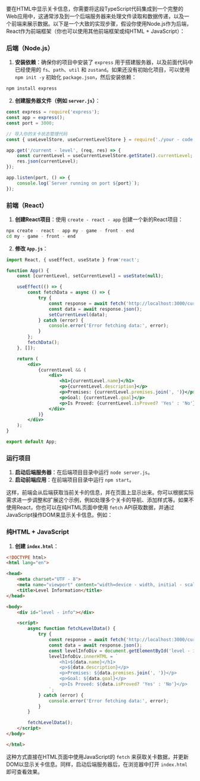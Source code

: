 要在HTML中显示关卡信息，你需要将这段TypeScript代码集成到一个完整的Web应用中，这通常涉及到一个后端服务器来处理文件读取和数据传递，以及一个前端来展示数据。以下是一个大致的实现步骤，假设你使用Node.js作为后端，React作为前端框架（你也可以使用其他前端框架或纯HTML + JavaScript）：

### 后端（Node.js）
1. **安装依赖**：确保你的项目中安装了 `express` 用于搭建服务器，以及前面代码中已经使用的 `fs`、`path`、`util` 和 `zustand`。如果还没有初始化项目，可以使用 `npm init -y` 初始化 `package.json`，然后安装依赖：
```bash
npm install express
```

2. **创建服务器文件（例如 `server.js`）**：
```javascript
const express = require('express');
const app = express();
const port = 3000;

// 导入你的关卡状态管理代码
const { useLevelStore, useCurrentLevelStore } = require('./your - code - file.js');

app.get('/current - level', (req, res) => {
    const currentLevel = useCurrentLevelStore.getState().currentLevel;
    res.json(currentLevel);
});

app.listen(port, () => {
    console.log(`Server running on port ${port}`);
});
```

### 前端（React）
1. **创建React项目**：使用 `create - react - app` 创建一个新的React项目：
```bash
npx create - react - app my - game - front - end
cd my - game - front - end
```

2. **修改 `App.js`**：
```jsx
import React, { useEffect, useState } from'react';

function App() {
    const [currentLevel, setCurrentLevel] = useState(null);

    useEffect(() => {
        const fetchData = async () => {
            try {
                const response = await fetch('http://localhost:3000/current - level');
                const data = await response.json();
                setCurrentLevel(data);
            } catch (error) {
                console.error('Error fetching data:', error);
            }
        };
        fetchData();
    }, []);

    return (
        <div>
            {currentLevel && (
                <div>
                    <h1>{currentLevel.name}</h1>
                    <p>{currentLevel.description}</p>
                    <p>Premises: {currentLevel.premises.join(', ')}</p>
                    <p>Goal: {currentLevel.goal}</p>
                    <p>Is Proved: {currentLevel.isProved? 'Yes' : 'No'}</p>
                </div>
            )}
        </div>
    );
}

export default App;
```

### 运行项目
1. **启动后端服务器**：在后端项目目录中运行 `node server.js`。
2. **启动前端应用**：在前端项目目录中运行 `npm start`。

这样，前端会从后端获取当前关卡的信息，并在页面上显示出来。你可以根据实际需求进一步调整和扩展这个示例，例如处理多个关卡的导航、添加样式等。如果不使用React，你也可以在纯HTML页面中使用 `fetch` API获取数据，并通过JavaScript操作DOM来显示关卡信息。例如：

### 纯HTML + JavaScript
1. **创建 `index.html`**：
```html
<!DOCTYPE html>
<html lang="en">

<head>
    <meta charset="UTF - 8">
    <meta name="viewport" content="width=device - width, initial - scale=1.0">
    <title>Level Information</title>
</head>

<body>
    <div id="level - info"></div>

    <script>
        async function fetchLevelData() {
            try {
                const response = await fetch('http://localhost:3000/current - level');
                const data = await response.json();
                const levelInfoDiv = document.getElementById('level - info');
                levelInfoDiv.innerHTML = `
                    <h1>${data.name}</h1>
                    <p>${data.description}</p>
                    <p>Premises: ${data.premises.join(', ')}</p>
                    <p>Goal: ${data.goal}</p>
                    <p>Is Proved: ${data.isProved? 'Yes' : 'No'}</p>
                `;
            } catch (error) {
                console.error('Error fetching data:', error);
            }
        }

        fetchLevelData();
    </script>
</body>

</html>
```

这种方式直接在HTML页面中使用JavaScript的 `fetch` 来获取关卡数据，并更新DOM以显示关卡信息。同样，启动后端服务器后，在浏览器中打开 `index.html` 即可查看效果。